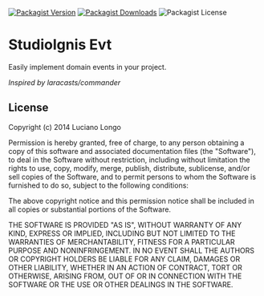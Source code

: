 [![Packagist Version](http://img.shields.io/packagist/v/studioignis/evt.svg?style=flat-square)](https://packagist.org/packages/studioignis/evt)
[![Packagist Downloads](http://img.shields.io/packagist/dt/studioignis/evt.svg?style=flat-square)](https://packagist.org/packages/studioignis/evt)
![Packagist License](http://img.shields.io/packagist/l/studioignis/evt.svg?style=flat-square)

StudioIgnis Evt
===============

Easily implement domain events in your project.

_Inspired by laracasts/commander_

License
-------

Copyright (c) 2014 Luciano Longo

Permission is hereby granted, free of charge, to any person obtaining a copy
of this software and associated documentation files (the "Software"), to deal
in the Software without restriction, including without limitation the rights
to use, copy, modify, merge, publish, distribute, sublicense, and/or sell
copies of the Software, and to permit persons to whom the Software is
furnished to do so, subject to the following conditions:

The above copyright notice and this permission notice shall be included in
all copies or substantial portions of the Software.

THE SOFTWARE IS PROVIDED "AS IS", WITHOUT WARRANTY OF ANY KIND, EXPRESS OR
IMPLIED, INCLUDING BUT NOT LIMITED TO THE WARRANTIES OF MERCHANTABILITY,
FITNESS FOR A PARTICULAR PURPOSE AND NONINFRINGEMENT. IN NO EVENT SHALL THE
AUTHORS OR COPYRIGHT HOLDERS BE LIABLE FOR ANY CLAIM, DAMAGES OR OTHER
LIABILITY, WHETHER IN AN ACTION OF CONTRACT, TORT OR OTHERWISE, ARISING FROM,
OUT OF OR IN CONNECTION WITH THE SOFTWARE OR THE USE OR OTHER DEALINGS IN
THE SOFTWARE.
